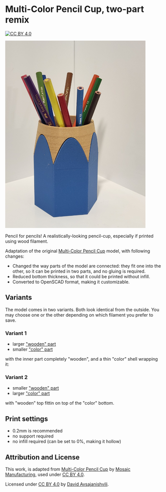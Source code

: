# Multi-Color Pencil Cup, two-part remix

[![CC BY 4.0][cc-by-shield]][cc-by]

<img alt="Photo" src="./photo.jpg" height="600" />

Pencil for pencils! A realistically-looking pencil-cup,
especially if printed using wood filament.

Adaptation of the original 
[Multi-Color Pencil Cup](https://www.thingiverse.com/thing:2536528)
model, with following changes:

* Changed the way parts of the model are connected: they fit one into the other,
so it can be printed in two parts, and no gluing is required.
* Reduced bottom thickness, so that it could be printed without infill.
* Converted to OpenSCAD format, making it customizable.

## Variants

The model comes in two variants. Both look identical from the outside.
You may choose one or the other depending on which filament you prefer to save.

### Variant 1

* larger ["wooden" part](./pencil-cup-v1-wood.stl)
* smaller ["color" part](./pencil-cup-v1-color.stl)

with the inner part completely "wooden", and a thin "color" shell wrapping it:

### Variant 2

* smaller ["wooden" part](./pencil-cup-v2-wood.stl)
* larger ["color" part](./pencil-cup-v2-color.stl)

with "wooden" top fittin on top of the "color" bottom.

## Print settings

* 0.2mm is recommended
* no support required
* no infill required (can be set to 0%, making it hollow)


## Attribution and License

This work, is adapted from
[Multi-Color Pencil Cup](https://www.thingiverse.com/thing:2536528)
by [Mosaic Manufacturing](https://www.mosaicmfg.com/),
used under [CC BY 4.0][cc-by].

Licensed under [CC BY 4.0][cc-by] by [David Avsajanishvili](https://davidavs.com).

[cc-by]: http://creativecommons.org/licenses/by/4.0/
[cc-by-image]: https://i.creativecommons.org/l/by/4.0/88x31.png
[cc-by-shield]: https://img.shields.io/badge/License-CC%20BY%204.0-lightgrey.svg
